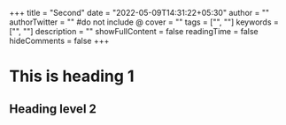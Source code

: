 +++
title = "Second"
date = "2022-05-09T14:31:22+05:30"
author = ""
authorTwitter = "" #do not include @
cover = ""
tags = ["", ""]
keywords = ["", ""]
description = ""
showFullContent = false
readingTime = false
hideComments = false
+++

# This is heading 1

## Heading level 2

